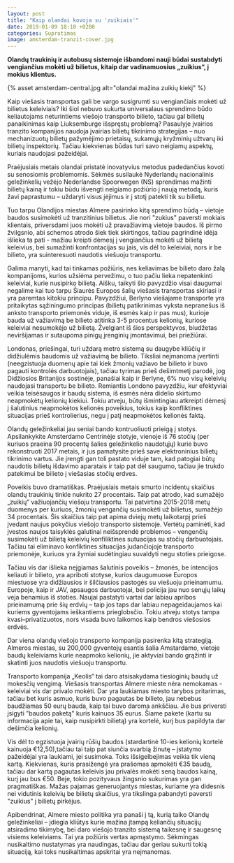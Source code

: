 ```yaml
---
layout: post
title: "Kaip olandai kovoja su 'zuikiais'"
date: 2019-01-09 18:10 +0200
categories: Supratimas
image: amsterdam-tranzit-cover.jpg
---
```


**Olandų traukinių ir autobusų sistemoje išbandomi nauji būdai sustabdyti vengiančius mokėti už bilietus, kitaip dar vadinamuosius „zuikius“, į mokius klientus.**

{% asset amsterdam-central.jpg alt="olandai mažina zuikių kiekį" %}

Kaip viešasis transportas gali be vargo susigrumti su vengiančiais mokėti už bilietus keleiviais? Iki šiol nebuvo sukurta universalaus sprendimo būdo keliautojams neturintiems viešojo transporto bilieto, tačiau gal bilietų panaikinimas kaip Liuksemburge išspręstų problemą? Pasaulyje įvairios tranzito kompanijos naudoja įvairias bilietų tikrinimo strategijas – nuo mechanizuotų bilietų pažymėjimo prietaisų, sukamųjų kryžminių užtvarų iki bilietų inspektorių. Tačiau kiekvienas būdas turi savo neigiamų aspektų, kuriais naudojasi pažeidėjai.

Praėjusiais metais olandai pristatė inovatyvius metodus padedančius kovoti su senosiomis problemomis. Sėkmės susilaukė Nyderlandų nacionalinis geležinkelių vežėjo Nederlandse Spoorwegen (NS) sprendimas mažinti bilietų kainą ir tokiu būdu išvengti neigiamo požiūrio į naują metodą, kuris žavi paprastumu – uždaryti visus įėjimus ir į stotį patekti tik su bilietu.

Tuo tarpu Olandijos miestas Almere pasirinko kitą sprendimo būdą – vietoje baudos susimokėti už tranzitinius bilietus. Jie nori "zukius" paversti mokiais klientais, priversdami juos mokėti už pravažiavimą vietoje baudos. Iš pirmo žvilgsnio, abi schemos atrodo šiek tiek skirtingos, tačiau pagrindinė idėja išlieka ta pati - mažiau kreipti dėmesį į vengiančius mokėti už bilietą keleivius, bei sumažinti konfrontacijas su jais, vis dėl to keleiviai, nors ir be bilieto, yra suinteresuoti naudotis viešuoju transportu.

Galima manyti, kad tai tinkamas požiūris, nes keliavimas be bilieto daro žalą kompanijoms, kurios užsiėma pervežimu, o tuo pačiu lieka nepatenkinti keleiviai, kurie nusipirko bilietą. Aišku, taikyti šio pavyzdžio visai daugumai negalime kai tuo tarpu Šiaurės Europos šalių viešasis transportas skiriasi ir yra paremtas kitokiu principu. Pavyzdžiui, Berlyno viešajame transporte yra pritaikytas sąžiningumo principas (bilietų patikrinimas vyksta nepranešus iš anksto transporto priemonės viduje, iš esmės kaip ir pas mus), kurioje bauda už važiavimą be bilieto atitinka 3-5 procentus kelionių, kuriose keleiviai nesumokėjo už bilietą. Žvelgiant iš šios perspektyvos, biudžetas neviršijamas ir sutaupoma pinigų įrenginių įmontavimui, bei priežiūrai.

Londonas, priešingai, turi uždarą metro sistemą su daugybe kliūčių ir didžiulėmis baudomis už važiavimą be bilieto. Tiksliai neįmanoma įvertinti (neegzistuoja duomenų apie tai kiek žmonių važiavo be bilieto ir buvo pagauti kontrolės darbuotojais), tačiau tyrimas prieš dešimtmetį parodė, jog Didžiosios Britanijos sostinėje, panašiai kaip ir Berlyne, 6% nuo visų keleivių naudojasi transportu be bilieto. Remiantis Londono pavyzdžiu, kur efektyviai veikia teisėsaugos ir baudų sistema, iš esmės nėra didelio skirtumo neapmokėtų kelionių kiekiui. Tokiu atveju, būtų išmintingiau atkreipti dėmesį į šalutinius neapmokėtos kelionės poveikius, tokius kaip konfliktines situacijas prieš kontrolierius, negu į patį neapmokėtos kelionės faktą.

Olandų geležinkeliai jau seniai bando kontruoliuoti prieigą į stotys. Apsilankykite Amsterdamo Centrinėje stotyje, vienoje iš 76 stočių (per kuriuos praeina 90 procentų šalies geležinkelio naudotųjų) kurie buvo rekonstruoti 2017 metais, ir jus pamatysite prieš save elektroninius bilietų tikrinimo vartus. Jie įrengti gan toli pastato viduje tam, kad patogiai būtų naudotis bilietų išdavimo aparatais ir taip pat dėl saugumo, tačiau jie trukdo patekimui be bilieto į viešasias stočių erdves.

Poveikis buvo dramatiškas. Praėjusiais metais smurto incidentų skaičius olandų traukinių tinkle nukrito 27 procentais. Taip pat atrodo, kad sumažėjo „zuikių“ važiuojančių viešoju transportu. Tai patvirtina 2015-2018 metų duomenys per kuriuos, žmonių vengančių susimokėti už bilietus, sumažėjo 34 procentais. Šis skaičius taip pat apima dviejų metų laikotarpį prieš įvedant naujus pokyčius viešojo transporto sistemoje. Vertėtų paminėti, kad įvestos naujos taisyklės galutinai neišsprendė problemos – vengenčių susimokėti už bilietą keleivių konfiliktines sutuacijas su stočių darbuotojais. Tačiau tai eliminavo konfiktines situacijas judančiojoje transporto priemonėje, kuriuos yra žymiai sudėtingiau suvaldyti negu stoties prieigose.

Tačiau vis dar išlieka neįgiamas šalutinis poveikis – žmonės, be intencijos keliauti ir bilieto, yra apriboti stotyse, kurios daugumuose Europos miestuose yra didžiausios ir šilčiausios pastogės su viešuoju prieinamumu. Europoje, kaip ir JAV, apsaugos darbuotojai, bei policija jau nuo senųjų laikų veja benamius iš stoties. Naujai pastatyti vartai dar labiau apribos prieinamumą prie šių erdvių – taip jos taps dar labiau nepageidaujamos kai kuriems gyventojams ieškantiems prieglobsčio. Tokiu atveju stotys tampa kvasi–privatizuotos, nors visada buvo laikomos kaip bendros viešosios erdvės.

Dar viena olandų viešojo transporto kompanija pasirenka kitą strategiją. Almeros miestas, su 200,000 gyventojų esantis šalia Amstardamo, vietoje baudų keleiviams kurie neapmoko kelionių, jie aktyviai bando grąžinti ir skatinti juos naudotis viešuoju transportu.

Transporto kompanija „Keolis“ tai daro atsisakydama tiesioginių baudų už mokesčių vengimą. Viešasis transportas Almere mieste nėra nemokamas - keleiviai vis dar privalo mokėti. Dar yra laukiamas miesto tarybos pritarimas, tačiau bet kuris asmuo, kuris buvo pagautas be bilieto, jau nebebus baudžiamas 50 eurų bauda, kaip tai buvo daroma ankščiau. Jie bus priversti įsigyti "baudos paketą" kuris kainuos 35 eurus. Šiame pakete (kartu su informacija apie tai, kaip nusipirkti bilietą) yra kortelė, kurį bus papildyta dar dešimčia kelionių.

Vis dėl to egzistuoja įvairių rūšių baudos (stardartinė 10-ies kelionių kortelė kainuoja €12,50),tačiau tai taip pat siunčia svarbią žinutę – įstatymo pažeidėjai yra laukiami, jei susimoka. Toks išsigelbejimas veikia tik vieną kartą. Kiekvienas, kuris prasižengė yra prašomas apmokėti €35 baudą, tačiau dar kartą pagautas keleivis jau privalės mokėti seną baudos kainą, kurį jau bus €50. Beje, tokio pozityvaus žingsnio sukurimas yra gan pragmatiškas. Mažas pajamas generuojantys miestas, kuriame yra didesnis nei vidutinis keleivių be bilietų skaičius, yra tikslinga pabandyti paversti "zuikius" į bilietų pirkėjus.

Apibendrinat, Almere miesto politika yra panaši į tą, kurią taiko Olandų geležinkeliai –
įdiegia kliūtys kurie mažina įtampą keliančių situacijų atsiradimo tikimybę, bei daro viešojo tranzito sistemą taikesnę ir saugesnę visiems keleiviams. Tai yra požiūris vertas apmąstymo. Sėkmingas nusikaltimo nustatymas yra naudingas, tačiau dar geriau sukurti tokią situaciją, kai toks nusikaltimas apskritai yra neįmanomas.

